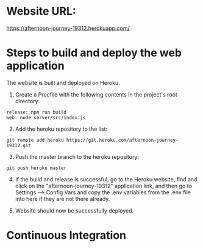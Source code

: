 # Website URL: 
https://afternoon-journey-19312.herokuapp.com/

# Steps to build and deploy the web application
The website is built and deployed on Heroku. 

1. Create a Procfile with the following contents in the project's root directory:

```
release: npm run build
web: node server/src/index.js
```

2. Add the heroku repository to the list:

```
git remote add heroku https://git.heroku.com/afternoon-journey-19312.git
```

3. Push the master branch to the heroku repository:

```
git push heroku master
```

4. If the build and release is successful, go to the Heroku website, find and click on the "afternoon-journey-19312" application link, and then go to Settings --> Config Vars and copy the .env variables from the .env file into here if they are not there already.

5. Website should now be successfully deployed. </br>

# Continuous Integration